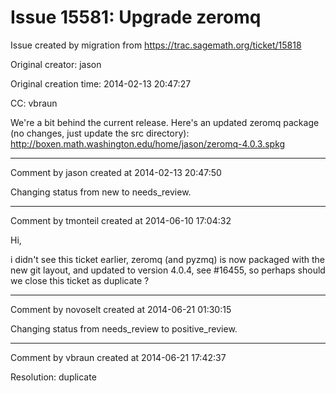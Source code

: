 # Issue 15581: Upgrade zeromq

Issue created by migration from https://trac.sagemath.org/ticket/15818

Original creator: jason

Original creation time: 2014-02-13 20:47:27

CC:  vbraun

We're a bit behind the current release.  Here's an updated zeromq package (no changes, just update the src directory):  http://boxen.math.washington.edu/home/jason/zeromq-4.0.3.spkg


---

Comment by jason created at 2014-02-13 20:47:50

Changing status from new to needs_review.


---

Comment by tmonteil created at 2014-06-10 17:04:32

Hi,

i didn't see this ticket earlier, zeromq (and pyzmq) is now packaged with the new git layout, and updated to version 4.0.4, see #16455, so perhaps should we close this ticket as duplicate ?


---

Comment by novoselt created at 2014-06-21 01:30:15

Changing status from needs_review to positive_review.


---

Comment by vbraun created at 2014-06-21 17:42:37

Resolution: duplicate
